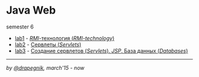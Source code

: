 # Java Web
semester 6

* [lab1](https://github.com/Drapegnik/bsu/tree/master/programming/java/sem6/lab1) - [*RMI*-технология (*RMI-technology*)](https://drapegnik.github.io/bsu/programming/java/sem6/lab1/)
* [lab2](https://github.com/Drapegnik/bsu/tree/master/programming/java/sem6/lab2) - [Сервлеты (*Servlets*)](https://drapegnik.github.io/bsu/programming/java/sem6/lab2)
* [lab3](https://github.com/Drapegnik/bsu/tree/master/programming/java/sem6/lab3) - [Создание сервлетов (*Servlets*). *JSP*. База данных (*Databases*)](https://drapegnik.github.io/bsu/programming/java/sem6/lab3)

***

*by [@drapegnik](https://github.com/Drapegnik), march'15 - now*